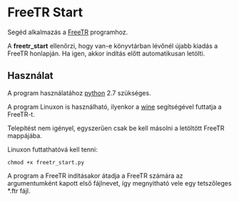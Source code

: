 # FreeTR Start

Segéd alkalmazás a [FreeTR](http://freetr.hu/) programhoz.

A **freetr_start** ellenőrzi, hogy van-e könyvtárban lévőnél újabb kiadás a FreeTR honlapján. Ha igen, akkor indítás előtt automatikusan letölti.

## Használat

A program használatához [python](https://www.python.org/) 2.7 szükséges.

A program Linuxon is használható, ilyenkor a [wine](https://www.winehq.org/) segítségével futtatja a FreeTR-t.

Telepítést nem igényel, egyszerűen csak be kell másolni a letöltött FreeTR mappájába.

Linuxon futtathatóvá kell tenni:

`chmod +x freetr_start.py`

A program a FreeTR indításakor átadja a FreeTR számára az argumentumként kapott első fájlnevet, így megnyitható vele egy tetszőleges *.ftr fájl.
   